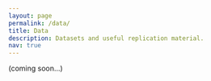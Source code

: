 ```yaml
---
layout: page
permalink: /data/
title: Data
description: Datasets and useful replication material.
nav: true
---
```


(coming soon...)
